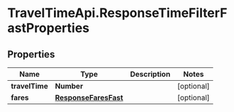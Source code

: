 # TravelTimeApi.ResponseTimeFilterFastProperties

## Properties

Name | Type | Description | Notes
------------ | ------------- | ------------- | -------------
**travelTime** | **Number** |  | [optional] 
**fares** | [**ResponseFaresFast**](ResponseFaresFast.md) |  | [optional] 


